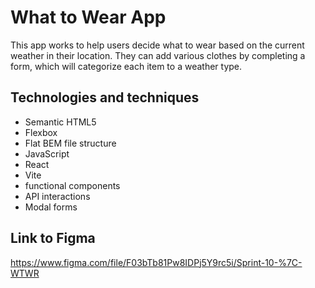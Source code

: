 # What to Wear App 

This app works to help users decide what to wear based on the current weather in their location. They can add various clothes by completing a form, which will categorize each item to a weather type.

## Technologies and techniques

- Semantic HTML5
- Flexbox
- Flat BEM file structure
- JavaScript
- React
- Vite
- functional components
- API interactions
- Modal forms

## Link to Figma

https://www.figma.com/file/F03bTb81Pw8IDPj5Y9rc5i/Sprint-10-%7C-WTWR


